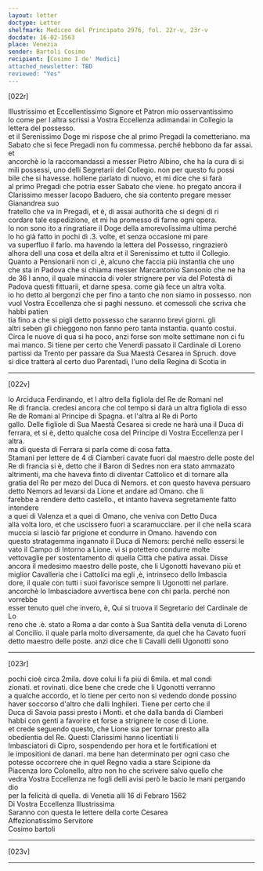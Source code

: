 ```yaml
---
layout: letter
doctype: Letter
shelfmark: Mediceo del Principato 2976, fol. 22r-v, 23r-v
docdate: 16-02-1563
place: Venezia
sender: Bartoli Cosimo
recipient: [Cosimo I de' Medici]
attached_newsletter: TBD
reviewed: "Yes"
---
```


[022r]  
  
  
Illustrissimo et Eccellentissimo Signore et Patron mio osservantissimo  
Io come per l altra scrissi a Vostra Eccellenza adimandai in Collegio la lettera del possesso.  
et il Serenissimo Doge mi rispose che al primo Pregadi la cometteriano. ma  
Sabato che si fece Pregadi non fu commessa. perché hebbono da far assai. et  
ancorchè io la raccomandassi a messer Pietro Albino, che ha la cura di si  
mili possessi, uno delli Segretarii del Collegio. non per questo fu possi  
bile che si havesse. hollene parlato di nuovo, et mi dice che si farà  
al primo Pregadi che potria esser Sabato che viene. ho pregato ancora il  
Clarissimo messer Iacopo Baduero, che sia contento pregare messer Gianandrea suo  
fratello che va in Pregadi, et è, di assai authorità che si degni di ri  
cordare tale espedizione, et mi ha promesso di farne ogni opera.  
Io non sono ito a ringratiare il Doge della amorevolissima ultima perché  
lo ho già fatto in pochi dì .3. volte, et senza occasione mi pare  
va superfluo il farlo. ma havendo la lettera del Possesso, ringrazierò  
alhora dell una cosa et della altra et il Serenissimo et tutto il Collegio.  
Quanto a Pensionarii non ci ,è, alcuno che faccia più instantia che uno  
che sta in Padova che si chiama messer Marcantonio Sansonio che ne ha  
de 36 l anno, il quale minaccia di voler strignere per via del Potestà di  
Padova questi fittuarii, et darne spesa. come già fece un altra volta.  
io ho detto al bergonzi che per fino a tanto che non siamo in possesso. non  
vuol Vostra Eccellenza che si paghi nessuno. et comessoli che scriva che habbi patien  
tia fino a che si pigli detto possesso che saranno brevi giorni. gli  
altri seben gli chieggono non fanno pero tanta instantia. quanto costui.  
Circa le nuove di qua si ha poco, anzi forse son molte settimane non ci fu  
mai manco. Si tiene per certo che Venerdì passato il Cardinale di Loreno  
partissi da Trento per passare da Sua Maestà Cesarea in Spruch. dove  
si dice tratterà al certo duo Parentadi, l'uno della Regina di Scotia in  
  
---  

[022v]  
  
  
lo Arciduca Ferdinando, et l altro della figliola del Re de Romani nel  
Re di francia. credesi ancora che col tempo si darà un altra figliola di esso  
Re de Romani al Principe di Spagna. et l'altra al Re di Porto  
gallo. Delle figliole di Sua Maestà Cesarea si crede ne harà una il Duca di  
ferrara, et si è, detto qualche cosa del Principe di Vostra Eccellenza per l altra.  
ma di questa di Ferrara si parla come di cosa fatta.  
Stamani per lettere de 4 di Ciamberi cavate fuori dal maestro delle poste del  
Re di francia si è, detto che il Baron di Sedres non era stato ammazato  
altrimenti, ma che haveva finto di diventar Cattolico et di tornare alla  
gratia del Re per mezo del Duca di Nemors. et con questo haveva persuaro  
detto Nemors ad levarsi da Lione et andare ad Omano. che li  
farebbe a rendere detto castello., et intanto haveva segretamente fatto intendere  
a quei di Valenza et a quei di Omano, che veniva con Detto Duca  
alla volta loro, et che uscissero fuori a scaramucciare. per il che nella scara  
muccia si lasciò far prigione et condurre in Omano. havendo con  
questo stratagemma ingannato il Duca di Nemors: perché nello essersi le  
vato il Campo di Intorno a Lione. vi si potettero condurre molte  
vettovaglie per sostentamento di quella Città che pativa assai. Disse  
ancora il medesimo maestro delle poste, che li Ugonotti havevano più et  
miglior Cavalleria che i Cattolici ma egli ,è, intrinseco dello Imbascia  
dore, il quale con tutti i suoi favorisce sempre li Ugonotti nel parlare.  
ancorchè lo Imbasciadore avvertisca bene con chi parla. perché non vorrebbe  
esser tenuto quel che invero, è, Qui si truova il Segretario del Cardinale de Lo  
reno che .è. stato a Roma a dar conto à Sua Santità della venuta di Loreno  
al Concilio. il quale parla molto diversamente, da quel che ha Cavato fuori  
detto maestro delle poste. anzi dice che li Cavalli delli Ugonotti sono  
  
---  

[023r]  
  
  
pochi cioè circa 2mila. dove colui li fa più di 6mila. et mal condi  
zionati. et rovinati. dice bene che crede che li Ugonotti verranno  
a qualche accordo, et lo tiene per certo non si vedendo donde possino  
haver soccorso d'altro che dalli Inghileri. Tiene per certo che il  
Duca di Savoia passi presto i Monti. et che dalla banda di Ciamberi  
habbi con genti a favorire et forse a strignere le cose di Lione.  
et crede seguendo questo, che Lione sia per tornar presto alla  
obedientia del Re. Questi Clarissimi hanno licentiati li  
Imbasciatori di Cipro, sospendendo per hora et le fortificationi et  
le impositioni de danari. ma bene han determinato per ogni caso che  
potesse occorrere che in quel Regno vadia a stare Scipione da  
Piacenza loro Colonello, altro non ho che scrivere salvo quello che  
vedra Vostra Eccellenza ne fogli delli avisi però le bacio le mani pergando dio  
per la felicità di quella. di Venetia alli 16 di Febraro 1562  
Di Vostra Eccellenza Illustrissima  
Saranno con questa le lettere della corte Cesarea  
Affezionatissimo Servitore  
Cosimo bartoli  
  
---  

[023v]  
  
  
  
---  

